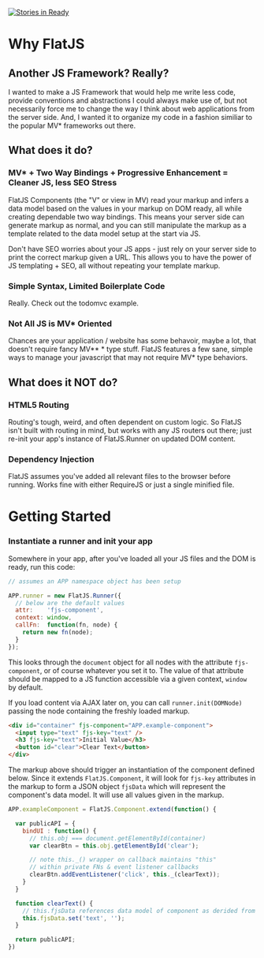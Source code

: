[![Stories in Ready](https://badge.waffle.io/sankho/flatjs.png?label=ready&title=Ready)](https://waffle.io/sankho/flatjs)

# Why FlatJS

## Another JS Framework? Really?

I wanted to make a JS Framework that would help me write less code, provide conventions and abstractions I could always make use of, but not necessarily force me to change the way I think about web applications from the server side. And, I wanted it to organize my code in a fashion similiar to the popular MV* frameworks out there.

## What does it do?

### MV* + Two Way Bindings + Progressive Enhancement = Cleaner JS, less SEO Stress

FlatJS Components (the "V" or view in MV) read your markup and infers a data model based on the values in your markup on DOM ready, all while creating dependable two way bindings. This means your server side can generate markup as normal, and you can still manipulate the markup as a template related to the data model setup at the start via JS.

Don't have SEO worries about your JS apps - just rely on your server side to print the correct markup given a URL. This allows you to have the power of JS templating + SEO, all without repeating your template markup.

### Simple Syntax, Limited Boilerplate Code

Really. Check out the todomvc example.

### Not All JS is MV* Oriented

Chances are your application / website has some behavoir, maybe a lot, that doesn't require fancy MV** * type stuff. FlatJS features a few sane, simple ways to manage your javascript that may not require MV* type behaviors.

## What does it NOT do?

### HTML5 Routing

Routing's tough, weird, and often dependent on custom logic. So FlatJS isn't built with routing in mind, but works with any JS routers out there; just re-init your app's instance of FlatJS.Runner on updated DOM content.

### Dependency Injection

FlatJS assumes you've added all relevant files to the browser before running. Works fine with either RequireJS or just a single minified file.




# Getting Started

### Instantiate a runner and init your app

Somewhere in your app, after you've loaded all your JS files and the DOM is ready, run this code:

```javascript
// assumes an APP namespace object has been setup

APP.runner = new FlatJS.Runner({
  // below are the default values
  attr:    'fjs-component',
  context: window,
  callFn:  function(fn, node) {
    return new fn(node);
  }
});
```

This looks through the `document` object for all nodes with the attribute `fjs-component`, or of course whatever you set it to. The value of that attribute should be mapped to a JS function accessible via a given context, `window` by default.

If you load content via AJAX later on, you can call `runner.init(DOMNode)` passing the node containing the freshly loaded markup.

```html
<div id="container" fjs-component="APP.example-component">
  <input type="text" fjs-key="text" />
  <h3 fjs-key="text">Initial Value</h3>
  <button id="clear">Clear Text</button>
</div>
```

The markup above should trigger an instantiation of the component defined below. Since it extends `FlatJS.Component`, it will look for `fjs-key` attributes in the markup to form a JSON object `fjsData` which will represent the component's data model. It will use all values given in the markup.

```javascript
APP.exampleComponent = FlatJS.Component.extend(function() {

  var publicAPI = {
    bindUI : function() {
      // this.obj === document.getElementById(container)
      var clearBtn = this.obj.getElementById('clear');

      // note this._() wrapper on callback maintains "this"
      // within private FNs & event listener callbacks
      clearBtn.addEventListener('click', this._(clearText));
    }
  }

  function clearText() {
    // this.fjsData references data model of component as derided from template
    this.fjsData.set('text', '');
  }

  return publicAPI;
})
```
